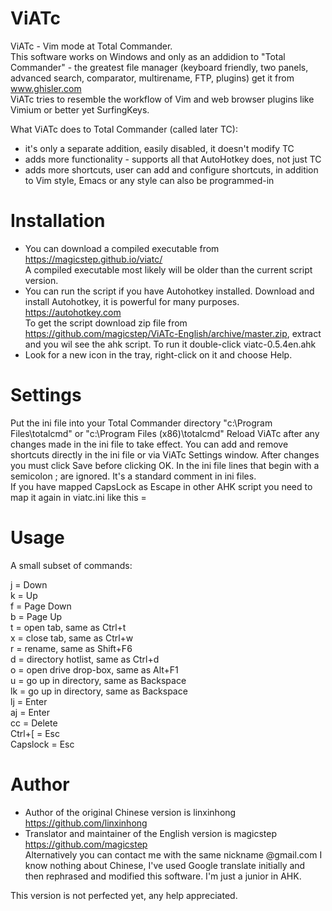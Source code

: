 ViATc
=====
ViATc - Vim mode at Total Commander.  
This software works on Windows and only as an addidion to "Total Commander" - the greatest file manager (keyboard friendly, two panels, advanced search, comparator, multirename, FTP, plugins) get it from www.ghisler.com  
ViATc tries to resemble the workflow of Vim and web browser plugins like Vimium or better yet SurfingKeys.

What ViATc does to Total Commander (called later TC):
- it's only a separate addition, easily disabled, it doesn't modify TC
- adds more functionality - supports all that AutoHotkey does, not just TC
- adds more shortcuts, user can add and configure shortcuts, in addition to Vim style, Emacs or any style can also be programmed-in



Installation
============
- You can download a compiled executable from https://magicstep.github.io/viatc/  
  A compiled executable most likely will be older than the current script version. 
- You can run the script if you have Autohotkey installed. Download and install Autohotkey, it is powerful for many purposes. https://autohotkey.com  
  To get the script download zip file from https://github.com/magicstep/ViATc-English/archive/master.zip, extract and you wil see the ahk script. To run it double-click viatc-0.5.4en.ahk
- Look for a new icon in the tray, right-click on it and choose Help.

Settings
========
Put the ini file into your Total Commander directory "c:\Program Files\totalcmd" or "c:\Program Files (x86)\totalcmd" 
Reload ViATc after any changes made in the ini file to take effect.
You can add and remove shortcuts directly in the ini file or via ViATc Settings window. After changes you must click Save before clicking OK.
In the ini file lines that begin with a semicolon ; are ignored. It's a standard comment in ini files.  
If you have mapped CapsLock as Escape in other AHK script you need to map it again in viatc.ini like this <CapsLock>=<Esc>


Usage
=====
A small subset of commands:

j  = Down  
k  = Up  
f  = Page Down  
b  = Page Up  
t  = open tab, same as Ctrl+t  
x  = close tab, same as Ctrl+w  
r  = rename, same as Shift+F6  
d  = directory hotlist, same as Ctrl+d  
o  = open drive drop-box, same as Alt+F1  
u  = go up in directory, same as Backspace  
lk = go up in directory, same as Backspace  
lj = Enter  
aj = Enter  
cc = Delete  
Ctrl+[   = Esc  
Capslock = Esc  


Author
======
- Author of the original Chinese version is linxinhong https://github.com/linxinhong
- Translator and maintainer of the English version is magicstep https://github.com/magicstep  
  Alternatively you can contact me with the same nickname @gmail.com I know nothing about Chinese, I've used Google translate initially and then rephrased and modified this software. I'm just a junior in AHK.

This version is not perfected yet, any help appreciated.
